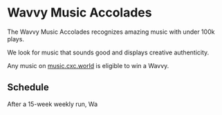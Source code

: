 # Wavvy Music Accolades
The Wavvy Music Accolades recognizes amazing music with under 100k plays. 

We look for music that sounds good and displays creative authenticity.

Any music on [music.cxc.world](https://music.cxc.world) is eligible to win a Wavvy. 

## Schedule
After a 15-week weekly run, Wa
<!--stackedit_data:
eyJoaXN0b3J5IjpbLTIwOTc1MjE5NTYsMjc1ODcyMzgzXX0=
-->